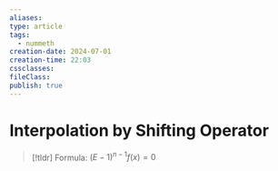 ```yaml
---
aliases: 
type: article
tags:
  - nummeth
creation-date: 2024-07-01
creation-time: 22:03
cssclasses: 
fileClass: 
publish: true
---
```

# Interpolation by Shifting Operator
> [!tldr] Formula:
> $(E-1)^{n-1}f(x)=0$
